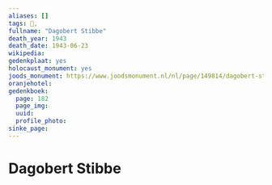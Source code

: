 ```yaml
---
aliases: []
tags: 👤, 
fullname: "Dagobert Stibbe"
death_year: 1943
death_date: 1943-06-23
wikipedia:
gedenkplaat: yes
holocaust_monument: yes
joods_monument: https://www.joodsmonument.nl/nl/page/149814/dagobert-stibbe
oranjehotel:
gedenkboek:
  page: 182
  page_img: 
  uuid: 
  profile_photo: 
sinke_page:
---
```


# Dagobert Stibbe
